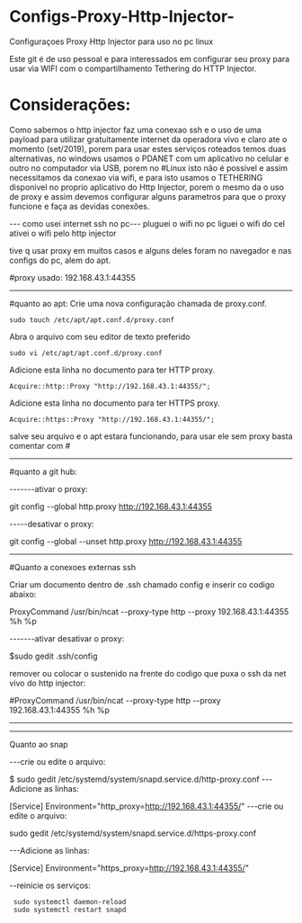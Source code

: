 # Configs-Proxy-Http-Injector-
Configuraçoes Proxy Http Injector  para uso no pc linux

Este git é de uso pessoal e para interessados em configurar seu proxy para usar via WIFI com o compartilhamento Tethering do HTTP Injector.


# Considerações:
Como sabemos o http injector faz uma conexao ssh e o uso de uma payload para utilizar gratuitamente internet da operadora vivo e claro ate o momento (set/2019), porem para usar estes serviços roteados temos duas alternativas, no windows usamos o PDANET com um aplicativo no celular e outro no computador via USB, porem no #Linux isto não é possivel e assim necessitamos da conexao via wifi, e para isto usamos o TETHERING disponivel no proprio aplicativo do Http Injector, porem o mesmo da o uso de proxy e assim devemos configurar alguns parametros para que o proxy funcione e faça as devidas conexões.

--- como usei internet ssh no pc---
pluguei o wifi no pc
liguei o wifi do cel
ativei o wifi pelo http injector

tive q usar proxy em muitos casos e alguns deles foram no navegador e nas configs do pc, alem do apt.

#proxy usado:
192.168.43.1:44355

-----------------------------------------------------------
#quanto ao apt:
Crie uma nova configuração chamada de proxy.conf.

    sudo touch /etc/apt/apt.conf.d/proxy.conf

Abra o arquivo com seu editor de texto preferido

    sudo vi /etc/apt/apt.conf.d/proxy.conf

Adicione esta linha no documento para ter  HTTP proxy.

    Acquire::http::Proxy "http://192.168.43.1:44355/";

Adicione esta linha no documento para ter  HTTPS proxy.

    Acquire::https::Proxy "http://192.168.43.1:44355/";

salve seu arquivo e o apt estara funcionando, para usar ele sem proxy basta comentar com #

------------------------------------------------------------------
#quanto a git hub:

-------ativar o proxy:

git config --global http.proxy http://192.168.43.1:44355

-----desativar o proxy:

git config --global --unset http.proxy http://192.168.43.1:44355

-----------------------------------------------
#Quanto a conexoes externas ssh

Criar um documento dentro de .ssh chamado config e inserir co codigo abaixo:

ProxyCommand /usr/bin/ncat --proxy-type http --proxy 192.168.43.1:44355 %h %p

-------ativar desativar o proxy: 

$sudo gedit .ssh/config     

remover ou colocar o sustenido na frente do codigo que puxa o ssh da net vivo
do http injector:

#ProxyCommand /usr/bin/ncat --proxy-type http --proxy 192.168.43.1:44355 %h %p

-----------------------------------------------
-----------------------------------------------
Quanto ao snap

---crie ou edite o arquivo:

$ sudo gedit /etc/systemd/system/snapd.service.d/http-proxy.conf
---Adicione as linhas:

[Service]
Environment="http_proxy=http://192.168.43.1:44355/"
---crie ou edite o arquivo:

sudo gedit /etc/systemd/system/snapd.service.d/https-proxy.conf

---Adicione as linhas:

[Service]
Environment="https_proxy=http://192.168.43.1:44355/"

--reinicie os serviços:

     sudo systemctl daemon-reload
     sudo systemctl restart snapd
